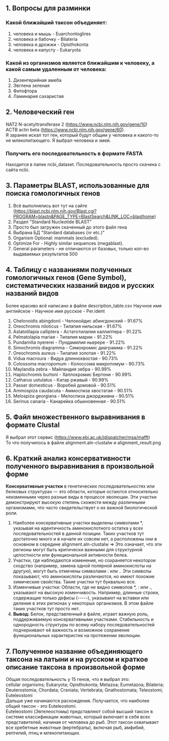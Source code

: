 ## 1. Вопросы для разминки

### Какой ближайший таксон объединяет:

1. человека и мышь - Euarchontoglires
2. человека и бабочку - Bilateria
3. человека и дрожжи - Opisthokonta
4. человека и капусту - Eukaryota

### Какой из организмов является ближайшим к человеку, а какой самым удаленным от человека:

1. Дизентерийная амеба
2. Эвглена зеленая
3. Фитофтора
4. Ламинария сахаристая

## 2. Человеческий ген

NAT2 N-acetyltransferase 2  (https://www.ncbi.nlm.nih.gov/gene/10)  
ACTB actin beta (https://www.ncbi.nlm.nih.gov/gene/60).  
Я заранее искал тот ген, который будут общим у человека и какого-то не млекопитающего. Я выбрал человека и змей.

### Получить его последовательность в формате FASTA

Находится в папке ncbi_dataset. Последовательность просто скачена с сайта ncbi.

## 3. Параметры BLAST, использованные для поиска гомологичных генов

1) Всё выполнялись вот тут на
   сайте (https://blast.ncbi.nlm.nih.gov/Blast.cgi?PROGRAM=blastn&PAGE_TYPE=BlastSearch&LINK_LOC=blasthome)
2) Раздел "Standard Nucleotide BLAST"
3) Просто был загружен скаченный до этого файл гена
4) Выбрана БД "Standard databases (nr etc.)"
5) Organism Optional: mammals (excluded).
6) Optimize For - Highly similar sequences (megablast).
7) General parameters - не отличаются от базовых, только кол-во выдаваемых результатов 500

## 4. Таблицу с названиями полученных гомологичных генов (Gene Symbol), систематических названий видов и русских названий видов

Более красиво всё написано в файле description_table.csv
Научное имя английское - Научное имя русское - Per.ident

1) Chelonoidis abingdonii - Челонойдис абингдонский - 91.67%
2) Oreochromis niloticus - Тилапия нильская - 91.67%
3) Astatotilapia calliptera - Астатотилапия каллиптера - 91.22%
4) Pelmatolapia mariae - Тилапия марии - 91.22%
5) Pundamilia nyererei - Пундамилия ньерере - 91.22%
6) Simochromis diagramma - Симохромис диаграмма - 91.22%
7) Oreochromis aureus - Тилапия золотая - 91.22%
8) Vidua macroura - Видуа длиннохвостая - 90.73%
9) Colossoma macropomum - Колоссома макропомум - 90.73%
10) Maylandia zebra - Майландия зебра - 90.99%
11) Haplochromis burtoni - Хаплохромис Бертони - 90.99%
12) Catharus ustulatus - Катар ржавый - 90.99%
13) Passer domesticus - Воробей домовой - 90.51%
14) Ammospiza caudacuta - Аммоспиза хвостатая - 90.51%
15) Melospiza georgiana - Мелоспиза джорджиана - 90.51%
16) Serinus canaria - Канарейка обыкновенная - 90.51%

## 5. Файл множественного выравнивания в формате Clustal

Я выбрал этот сервис (https://www.ebi.ac.uk/jdispatcher/msa/mafft)  
То что получилось в файле alignment.aln-clustalw и alignment_result.png

## 6. Краткий анализ консервативности полученного выравнивания в произвольной форме

**Консервативные участки** в генетических последовательностях или белковых структурах — это области, которые остаются
относительно неизменными через разные виды в процессе эволюции.
Эти участки демонстрируют высокую степень схожести между различными организмами, что часто свидетельствует о их важной
биологической роли.

1) Наиболее консервативные участки выделены символами *, указывая на идентичность аминокислотного остатка у всех
   последовательностей в данной позиции. Таких участков тут достаточно много и в начале их совсем нет, а расположены они
   в основном в середине alignment.aln-clustalw => Это означает, что эти регионы могут быть критически важными для
   структурной целостности или функциональной активности белка.
2) Участки, где наблюдаются изменения, но сохраняется некоторое сходство (например, замена одной полярной аминокислоты
   на другую), могут быть отмечены символами : или .. Эти символы показывают, что аминокислоты различаются, но имеют
   похожие химические свойства. Такие участки тут буквально все.
3) Изменчивые участки: Области, где не видно символов *, : или ., указывают на высокую изменчивость. Например, длинные
   строки, содержащие только дефисы (-----), указывают на вставки или деления в этих регионах у некоторых организмов. В
   этом файле таких участков тут просто нет.
4) **Вывод:** Белок, представленный в файле, играет важную роль, поддерживаемую консервативными
   участками. Стабильность и однородность структуры по всему набору последовательностей подчеркивают её важность и
   возможное сохранение функциональных характеристик на протяжении эволюции.

## 7. Полученное название объединяющего таксона на латыни и на русском и краткое описание таксона в произвольной форме

Общая последовательность у 15 генов, что я выбрал это:  
cellular organisms; Eukaryota; Opisthokonta; Metazoa; Eumetazoa; Bilateria; Deuterostomia; Chordata; Craniata;
Vertebrata; Gnathostomata; Teleostomi; Euteleostomi  
Дальше уже начинаются расхождения. Получается, что наиболее общий таксон - это Euteleostomi.  
Euteleostomi (Эвтелеостомы) представляют собой высший таксон в системе классификации животных, который включает в себя
всех представителей, начиная от человека до рыб. Этот таксон охватывает все хребетные животные (вертебраты), включая
рыб, амфибий, рептилий, птиц и млекопитающих.




